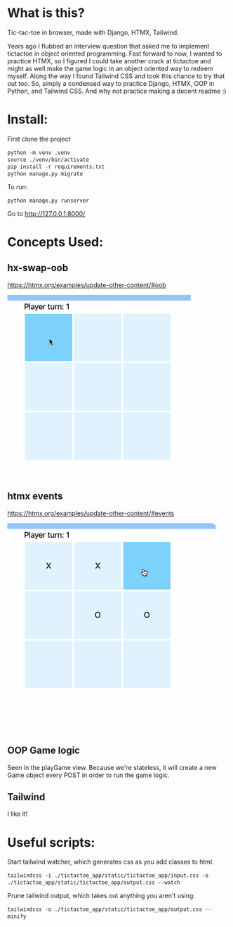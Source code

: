 # What is this?

Tic-tac-toe in browser, made with Django, HTMX, Tailwind.

Years ago I flubbed an interview question that asked me to implement tictactoe in object oriented programming. Fast forward to now, I wanted to practice HTMX, so I figured I could take another crack at tictactoe and might as well make the game logic in an object oriented way to redeem myself. Along the way I found Tailwind CSS and took this chance to try that out too. So, simply a condensed way to practice Django, HTMX, OOP in Python, and Tailwind CSS. And why not practice making a decent readme :)

# Install:

First clone the project
```
python -m venv .venv
source ./venv/bin/activate
pip install -r requirements.txt
python manage.py migrate
```

To run:
```
python manage.py runserver
```

Go to http://127.0.0.1:8000/

# Concepts Used:
## hx-swap-oob
https://htmx.org/examples/update-other-content/#oob

![oob](./gifs/oob.gif)

## htmx events
https://htmx.org/examples/update-other-content/#events

![events](./gifs/event.gif)

## OOP Game logic
Seen in the playGame view. Because we're stateless, it will create a new Game object every POST in order to run the game logic.
## Tailwind
I like it!

# Useful scripts:

Start tailwind watcher, which generates css as you add classes to html:
```
tailwindcss -i ./tictactoe_app/static/tictactoe_app/input.css -o ./tictactoe_app/static/tictactoe_app/output.css --watch
```

Prune tailwind output, which takes out anything you aren't using:
```
tailwindcss -o ./tictactoe_app/static/tictactoe_app/output.css --minify
```
